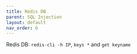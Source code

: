 ```yaml
---
title: Redis DB
parent: SQL Injection
layout: default
nav_order: 6
---
```


Redis DB: `redis-cli -h IP`, `keys *` and `get keyname`